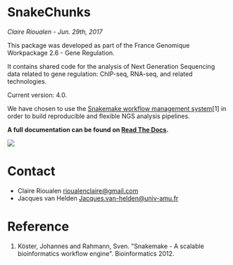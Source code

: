# SnakeChunks

*Claire Rioualen - Jun. 29th, 2017*

This package was developed as part of the 
France Genomique  Workpackage 2.6 - Gene Regulation. 

It contains shared code for the analysis of Next
Generation Sequencing data related to gene regulation: ChIP-seq,
RNA-seq, and related technologies. 

Current version: 4.0.

We have chosen to use the [Snakemake workflow management system](https://bitbucket.org/snakemake/snakemake/wiki/Home)[1] 
in order to build reproducible and flexible NGS analysis pipelines.

**A full documentation can be found on [Read The Docs](http://snakechunks.readthedocs.io).**

![](img/rule.png)


# Contact

- Claire Rioualen <rioualenclaire@gmail.com>
- Jacques van Helden <Jacques.van-helden@univ-amu.fr>

# Reference

1. Köster, Johannes and Rahmann, Sven. "Snakemake - A scalable bioinformatics workflow engine". Bioinformatics 2012.


